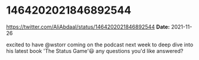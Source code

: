 # 1464202021846892544
https://twitter.com/AliAbdaal/status/1464202021846892544
**Date:** 2021-11-26

excited to have @wstorr coming on the podcast next week to deep dive into his latest book 'The Status Game'😃 any questions you'd like answered?
